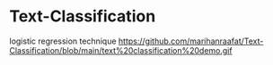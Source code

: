 # Text-Classification
logistic regression technique
https://github.com/marihanraafat/Text-Classification/blob/main/text%20classification%20demo.gif

